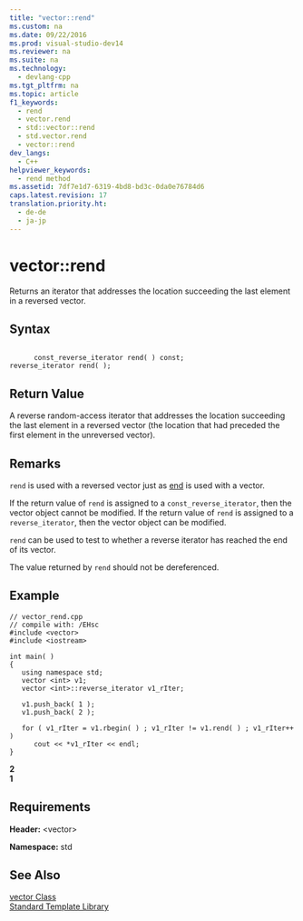 ```yaml
---
title: "vector::rend"
ms.custom: na
ms.date: 09/22/2016
ms.prod: visual-studio-dev14
ms.reviewer: na
ms.suite: na
ms.technology: 
  - devlang-cpp
ms.tgt_pltfrm: na
ms.topic: article
f1_keywords: 
  - rend
  - vector.rend
  - std::vector::rend
  - std.vector.rend
  - vector::rend
dev_langs: 
  - C++
helpviewer_keywords: 
  - rend method
ms.assetid: 7df7e1d7-6319-4bd8-bd3c-0da0e76784d6
caps.latest.revision: 17
translation.priority.ht: 
  - de-de
  - ja-jp
---
```

# vector::rend
Returns an iterator that addresses the location succeeding the last element in a reversed vector.  
  
## Syntax  
  
```  
  
      const_reverse_iterator rend( ) const;   
reverse_iterator rend( );  
```  
  
## Return Value  
 A reverse random-access iterator that addresses the location succeeding the last element in a reversed vector (the location that had preceded the first element in the unreversed vector).  
  
## Remarks  
 `rend` is used with a reversed vector just as [end](../vs140/vector--end.md) is used with a vector.  
  
 If the return value of `rend` is assigned to a `const_reverse_iterator`, then the vector object cannot be modified. If the return value of `rend` is assigned to a `reverse_iterator`, then the vector object can be modified.  
  
 `rend` can be used to test to whether a reverse iterator has reached the end of its vector.  
  
 The value returned by `rend` should not be dereferenced.  
  
## Example  
  
```  
// vector_rend.cpp  
// compile with: /EHsc  
#include <vector>  
#include <iostream>  
  
int main( )  
{  
   using namespace std;     
   vector <int> v1;  
   vector <int>::reverse_iterator v1_rIter;  
  
   v1.push_back( 1 );  
   v1.push_back( 2 );  
  
   for ( v1_rIter = v1.rbegin( ) ; v1_rIter != v1.rend( ) ; v1_rIter++ )  
      cout << *v1_rIter << endl;  
}  
```  
  
 **2**  
**1**   
## Requirements  
 **Header:** <vector\>  
  
 **Namespace:** std  
  
## See Also  
 [vector Class](../vs140/vector-class.md)   
 [Standard Template Library](../vs140/standard-template-library.md)
